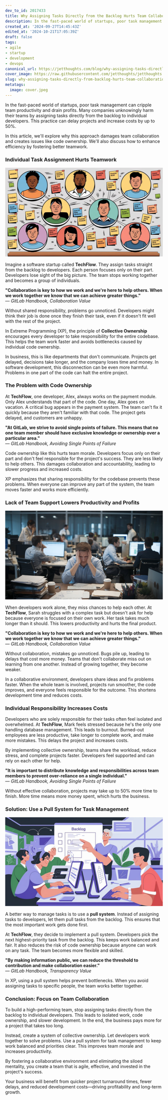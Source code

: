 ```yaml
---
dev_to_id: 2017433
title: Why Assigning Tasks Directly from the Backlog Hurts Team Collaboration and Efficiency
description: In the fast-paced world of startups, poor task management can cripple team productivity and drain...
created_at: '2024-09-27T14:45:43Z'
edited_at: '2024-10-21T17:05:39Z'
draft: false
tags:
- agile
- startup
- development
- devops
canonical_url: https://jetthoughts.com/blog/why-assigning-tasks-directly-from-backlog-hurts-team-collaboration-efficiency-agile-startup/
cover_image: https://raw.githubusercontent.com/jetthoughts/jetthoughts.github.io/master/content/blog/why-assigning-tasks-directly-from-backlog-hurts-team-collaboration-efficiency-agile-startup/cover.jpeg
slug: why-assigning-tasks-directly-from-backlog-hurts-team-collaboration-efficiency-agile-startup
metatags:
  image: cover.jpeg
---
```

In the fast-paced world of startups, poor task management can cripple team productivity and drain profits. Many companies unknowingly harm their teams by assigning tasks directly from the backlog to individual developers. This practice can delay projects and increase costs by up to 50%.

In this article, we'll explore why this approach damages team collaboration and creates issues like code ownership. We'll also discuss how to enhance efficiency by fostering better teamwork.

### Individual Task Assignment Hurts Teamwork

![Developers are shown working in separate bubbles, disconnected from one another. Each bubble represents an isolated task pulled directly from the backlog.](file_0.jpeg)

Imagine a software startup called **TechFlow**. They assign tasks straight from the backlog to developers. Each person focuses only on their part. Developers lose sight of the big picture. The team stops working together and becomes a group of individuals.

**"Collaboration is key to how we work and we're here to help others. When we work together we know that we can achieve greater things."**  
— *GitLab Handbook, Collaboration Value*

Without shared responsibility, problems go unnoticed. Developers might think their job is done once they finish their task, even if it doesn't fit well with the rest of the project.

In Extreme Programming (XP), the principle of **Collective Ownership** encourages every developer to take responsibility for the entire codebase. This helps the team work faster and avoids bottlenecks caused by individual code ownership.

In business, this is like departments that don't communicate. Projects get delayed, decisions take longer, and the company loses time and money. In software development, this disconnection can be even more harmful. Problems in one part of the code can halt the entire project.

### The Problem with Code Ownership

At **TechFlow**, one developer, Alex, always works on the payment module. Only Alex understands that part of the code. One day, Alex goes on vacation. A critical bug appears in the payment system. The team can't fix it quickly because they aren't familiar with that code. The project gets delayed, and customers are unhappy.

**"At GitLab, we strive to avoid single points of failure. This means that no one team member should have exclusive knowledge or ownership over a particular area."**  
— *GitLab Handbook, Avoiding Single Points of Failure*

Code ownership like this hurts team morale. Developers focus only on their part and don't feel responsible for the project's success. They are less likely to help others. This damages collaboration and accountability, leading to slower progress and increased costs.

XP emphasizes that sharing responsibility for the codebase prevents these problems. When everyone can improve any part of the system, the team moves faster and works more efficiently.

### Lack of Team Support Lowers Productivity and Profits

![A developer is depicted struggling with a task while others work independently, highlighting the absence of team support.](file_1.jpeg)

When developers work alone, they miss chances to help each other. At **TechFlow**, Sarah struggles with a complex task but doesn't ask for help because everyone is focused on their own work. Her task takes much longer than it should. This lowers productivity and hurts the final product.

**"Collaboration is key to how we work and we're here to help others. When we work together we know that we can achieve greater things."**  
— *GitLab Handbook, Collaboration Value*

Without collaboration, mistakes go unnoticed. Bugs pile up, leading to delays that cost more money. Teams that don't collaborate miss out on learning from one another. Instead of growing together, they become weaker.

In a collaborative environment, developers share ideas and fix problems faster. When the whole team is involved, projects run smoother, the code improves, and everyone feels responsible for the outcome. This shortens development time and reduces costs.

### Individual Responsibility Increases Costs

Developers who are solely responsible for their tasks often feel isolated and overwhelmed. At **TechFlow**, Mark feels stressed because he's the only one handling database management. This leads to burnout. Burned-out employees are less productive, take longer to complete work, and make more mistakes. This delays the project and increases costs.

By implementing collective ownership, teams share the workload, reduce stress, and complete projects faster. Developers feel supported and can rely on each other for help.

**"It is important to distribute knowledge and responsibilities across team members to prevent over-reliance on a single individual."**  
— *GitLab Handbook, Avoiding Single Points of Failure*

Without effective collaboration, projects may take up to 50% more time to finish. More time means more money spent, which hurts the business.

### Solution: Use a Pull System for Task Management

![Developers are shown collaborating and pulling tasks from a shared backlog. Arrows indicate communication and teamwork.](file_2.jpeg)

A better way to manage tasks is to use a **pull system**. Instead of assigning tasks to developers, let them pull tasks from the backlog. This ensures that the most important work gets done first.

At **TechFlow**, they decide to implement a pull system. Developers pick the next highest-priority task from the backlog. This keeps work balanced and fair. It also reduces the risk of code ownership because anyone can work on any task. The team becomes more flexible and skilled.

**"By making information public, we can reduce the threshold to contribution and make collaboration easier."**  
— *GitLab Handbook, Transparency Value*

In XP, using a pull system helps prevent bottlenecks. When you avoid assigning tasks to specific people, the team works better together.

### Conclusion: Focus on Team Collaboration

To build a high-performing team, stop assigning tasks directly from the backlog to individual developers. This leads to isolated work, code ownership, and slower development. In the end, the business pays more for a project that takes too long.

Instead, create a system of collective ownership. Let developers work together to solve problems. Use a pull system for task management to keep work balanced and priorities clear. This improves team morale and increases productivity.

By fostering a collaborative environment and eliminating the siloed mentality, you create a team that is agile, effective, and invested in the project's success.

Your business will benefit from quicker project turnaround times, fewer delays, and reduced development costs—driving profitability and long-term growth.
